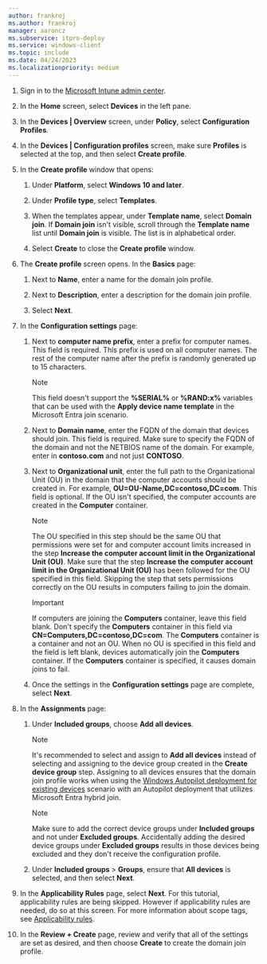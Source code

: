 ```yaml
---
author: frankroj
ms.author: frankroj
manager: aaroncz
ms.subservice: itpro-deploy
ms.service: windows-client
ms.topic: include
ms.date: 04/24/2023
ms.localizationpriority: medium
---
```


<!-- This file is shared by the following articles:

pre-provisioning/hybrid-azure-ad-join-domain-join-profile.md
user-driven/hybrid-azure-ad-join-domain-join-profile.md

Headings are driven by article context. -->

1. Sign in to the [Microsoft Intune admin center](https://go.microsoft.com/fwlink/?linkid=2109431).

1. In the **Home** screen, select **Devices** in the left pane.

1. In the **Devices | Overview** screen, under **Policy**, select **Configuration Profiles**.

1. In the **Devices | Configuration profiles** screen, make sure **Profiles** is selected at the top, and then select **Create profile**.

1. In the **Create profile** window that opens:

   1. Under **Platform**, select **Windows 10 and later**.

   1. Under **Profile type**, select **Templates**.

   1. When the templates appear, under **Template name**, select **Domain join**. If **Domain join** isn't visible, scroll through the **Template name** list until **Domain join** is visible. The list is in alphabetical order.

   1. Select **Create** to close the **Create profile** window.

1. The **Create profile** screen opens. In the **Basics** page:

   1. Next to **Name**, enter a name for the domain join profile.

   1. Next to **Description**, enter a description for the domain join profile.

   1. Select **Next**.

1. In the **Configuration settings** page:

   1. Next to **computer name prefix**, enter a prefix for computer names. This field is required. This prefix is used on all computer names. The rest of the computer name after the prefix is randomly generated up to 15 characters.

        > [!NOTE]
        >
        > This field doesn't support the **%SERIAL%** or **%RAND:x%** variables that can be used with the **Apply device name template** in the Microsoft Entra join scenario.

   1. Next to **Domain name**, enter the FQDN of the domain that devices should join. This field is required. Make sure to specify the FQDN of the domain and not the NETBIOS name of the domain. For example, enter in **contoso.com** and not just **CONTOSO**.

   1. Next to **Organizational unit**, enter the full path to the Organizational Unit (OU) in the domain that the computer accounts should be created in. For example, **OU=OU-Name,DC=contoso,DC=com**. This field is optional. If the OU isn't specified, the computer accounts are created in the **Computer** container.

        > [!NOTE]
        >
        > The OU specified in this step should be the same OU that permissions were set for and computer account limits increased in the step **Increase the computer account limit in the Organizational Unit (OU)**. Make sure that the step **Increase the computer account limit in the Organizational Unit (OU)** has been followed for the OU specified in this field. Skipping the step that sets permissions correctly on the OU results in computers failing to join the domain.

        > [!IMPORTANT]
        >
        > If computers are joining the **Computers** container, leave this field blank. Don't specify the **Computers** container in this field via **CN=Computers,DC=contoso,DC=com**. The **Computers** container is a container and not an OU. When no OU is specified in this field and the field is left blank, devices automatically join the **Computers** container. If the **Computers** container is specified, it causes domain joins to fail.

   1. Once the settings in the **Configuration settings** page are complete, select **Next**.

1. In the **Assignments** page:

   1. Under **Included groups**, choose **Add all devices**.

        > [!NOTE]
        >
        > It's recommended to select and assign to **Add all devices** instead of selecting and assigning to the device group created in the **Create device group** step. Assigning to all devices ensures that the domain join profile works when using the [Windows Autopilot deployment for existing devices](../existing-devices/existing-devices-workflow.md) scenario with an Autopilot deployment that utilizes Microsoft Entra hybrid join.

        > [!NOTE]
        >
        > Make sure to add the correct device groups under **Included groups** and not under **Excluded groups**. Accidentally adding the desired device groups under **Excluded groups** results in those devices being excluded and they don't receive the configuration profile.

   1. Under **Included groups** > **Groups**, ensure that **All devices** is selected, and then select **Next**.

1. In the **Applicability Rules** page, select **Next**. For this tutorial, applicability rules are being skipped. However if applicability rules are needed, do so at this screen. For more information about scope tags, see [Applicability rules](/mem/intune/configuration/device-profile-create#applicability-rules).

1. In the **Review + Create** page, review and verify that all of the settings are set as desired, and then choose **Create** to create the domain join profile.
